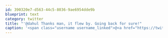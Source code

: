 ```yaml
---
id: 390320e7-d563-44c5-8036-9ae6954dde9b
blueprint: text
category: twitter
title: "'@dahul Thanks man, it flew by. Going back for sure!"
caption: '<span class="username username_linked">@<a href="https://twitter.com/dahul" title="Darren Hull (dahul)">dahul</a></span> Thanks man, it flew by. Going back for sure!'
---
```

